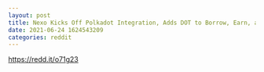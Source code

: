 ```yaml
--- 
layout: post 
title: Nexo Kicks Off Polkadot Integration, Adds DOT to Borrow, Earn, and Exchange Offerings 
date: 2021-06-24 1624543209 
categories: reddit 
--- 
```

https://redd.it/o71g23
